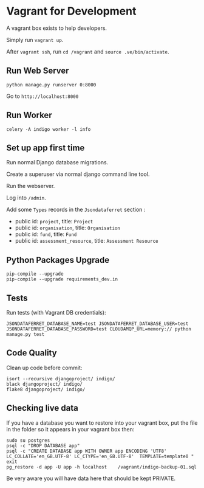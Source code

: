# Vagrant for Development

A vagrant box exists to help developers.

Simply run `vagrant up`.

After `vagrant ssh`, run `cd /vagrant` and `source .ve/bin/activate`.

## Run Web Server

    python manage.py runserver 0:8000

Go to `http://localhost:8000`

## Run Worker

    celery -A indigo worker -l info

## Set up app first time

Run normal Django database migrations.

Create a superuser via normal django command line tool.

Run the webserver.

Log into `/admin`.

Add some `Types` records in the `Jsondataferret` section :

* public id: `project`, title: `Project`
* public id: `organisation`, title: `Organisation`
* public id: `fund`, title: `Fund`
* public id: `assessment_resource`, title: `Assessment Resource`

## Python Packages Upgrade

    pip-compile --upgrade
    pip-compile --upgrade requirements_dev.in
    
## Tests

Run tests  (with Vagrant DB credentials):

    JSONDATAFERRET_DATABASE_NAME=test JSONDATAFERRET_DATABASE_USER=test JSONDATAFERRET_DATABASE_PASSWORD=test CLOUDAMQP_URL=memory:// python manage.py test

## Code Quality

Clean up code before commit:

    isort --recursive djangoproject/ indigo/
    black djangoproject/ indigo/
    flake8 djangoproject/ indigo/


## Checking live data

If you have a database you want to restore into your vagrant box, put the file in the folder so it appears in your vagrant box then:

    sudo su postgres
    psql -c "DROP DATABASE app"
    psql -c "CREATE DATABASE app WITH OWNER app ENCODING 'UTF8'  LC_COLLATE='en_GB.UTF-8' LC_CTYPE='en_GB.UTF-8'  TEMPLATE=template0 "
    exit
    pg_restore -d app -U app -h localhost    /vagrant/indigo-backup-01.sql

Be very aware you will have data here that should be kept PRIVATE.
